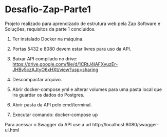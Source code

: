 # Desafio-Zap-Parte1


Projeto realizado para aprendizado de estrutura web pela Zap Software e Soluções, requisitos da parte 1 concluídos.

1) Ter instalado Docker na máquina.

2) Portas 5432 e 8080 devem estar livres para uso da API.

3) Baixar API compilado no drive:  https://drive.google.com/file/d/1CRtJ4iAFXyuzEr-JHBv5czAJtyO6xHXt/view?usp=sharing

4) Descompactar arquivo.

5) Abrir docker-compose.yml e alterar volumes para uma pasta local que ira guardar os dados do Postgres.

6) Abrir pasta da API pelo cmd/terminal.

7) Executar comando: docker-compose up

Para acessar o Swagger da API use a url http://localhost:8080/swagger-ui.html


